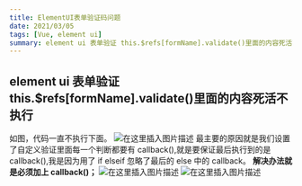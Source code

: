 ```yaml
---
title: ElementUI表单验证码问题
date: 2021/03/05
tags: [Vue, element ui]
summary: element ui 表单验证 this.$refs[formName].validate()里面的内容死活不执行
---
```


## element ui 表单验证 this.$refs[formName].validate()里面的内容死活不执行

如图，代码一直不执行下面。
![在这里插入图片描述](https://img-blog.csdnimg.cn/20201228212119491.png?x-oss-process=image/watermark,type_ZmFuZ3poZW5naGVpdGk,shadow_10,text_aHR0cHM6Ly9ibG9nLmNzZG4ubmV0L3FxXzQzNDkwMzcy,size_16,color_FFFFFF,t_70)
最主要的原因就是我们设置了自定义验证里面每一个判断都要有 callback(),就是要保证最后执行到的是 callback(),我是因为用了 if elseif 忽略了最后的 else 中的 callback。
**解决办法就是必须加上 callback()；**
![在这里插入图片描述](https://img-blog.csdnimg.cn/20201228212212803.png?x-oss-process=image/watermark,type_ZmFuZ3poZW5naGVpdGk,shadow_10,text_aHR0cHM6Ly9ibG9nLmNzZG4ubmV0L3FxXzQzNDkwMzcy,size_16,color_FFFFFF,t_70)
![在这里插入图片描述](https://img-blog.csdnimg.cn/20201228212410733.png?x-oss-process=image/watermark,type_ZmFuZ3poZW5naGVpdGk,shadow_10,text_aHR0cHM6Ly9ibG9nLmNzZG4ubmV0L3FxXzQzNDkwMzcy,size_16,color_FFFFFF,t_70)
